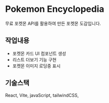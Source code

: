 # Pokemon Encyclopedia

무료 포켓몬 API를 활용하여 만든 포켓몬 도감입니다.

## 작업내용

- 포켓몬 카드 UI 컴포넌트 생성
- 리스트 더보기 기능 구현
- 포켓몬 이미지 로딩중 표시

## 기술스택

React, Vite, javaScript, tailwindCSS,
